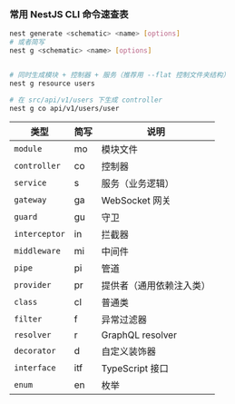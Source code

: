 ### 常用 NestJS CLI 命令速查表

```bash
nest generate <schematic> <name> [options]
# 或者简写
nest g <schematic> <name> [options]


# 同时生成模块 + 控制器 + 服务（推荐用 --flat 控制文件夹结构）
nest g resource users

# 在 src/api/v1/users 下生成 controller
nest g co api/v1/users/user

```

| 类型            | 简写  | 说明               |
| ------------- | --- | ---------------- |
| `module`      | mo  | 模块文件             |
| `controller`  | co  | 控制器              |
| `service`     | s   | 服务（业务逻辑）         |
| `gateway`     | ga  | WebSocket 网关     |
| `guard`       | gu  | 守卫               |
| `interceptor` | in  | 拦截器              |
| `middleware`  | mi  | 中间件              |
| `pipe`        | pi  | 管道               |
| `provider`    | pr  | 提供者（通用依赖注入类）     |
| `class`       | cl  | 普通类              |
| `filter`      | f   | 异常过滤器            |
| `resolver`    | r   | GraphQL resolver |
| `decorator`   | d   | 自定义装饰器           |
| `interface`   | itf | TypeScript 接口    |
| `enum`        | en  | 枚举               |
